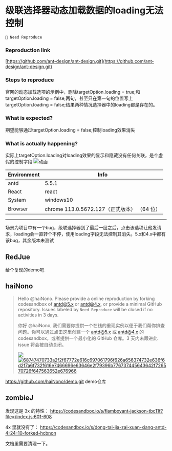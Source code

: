 # 级联选择器动态加载数据的loading无法控制

`🤔 Need Reproduce`

### Reproduction link

[https://github.com/ant-design/ant-design.git](https://github.com/ant-design/ant-design.git)

### Steps to reproduce

官网的动态加载选项的示例中，删除targetOption.loading = true;和targetOption.loading = false;两句，甚至只在第一句的位置写上targetOption.loading = false;结果两种情况选择器中的loading都是存在的。

### What is expected?

期望能够通过targetOption.loading = false;控制loading效果消失

### What is actually happening?

实际上targetOption.loading对loading效果的显示和隐藏没有任何关联，是个虚假的控制字段
![动画](https://github.com/ant-design/ant-design/assets/134601929/e2028d3e-0ab1-42bf-9ef0-bb61b774c91b)

| Environment | Info                                        |
| ----------- | ------------------------------------------- |
| antd        | 5.5.1                                       |
| React       | react                                       |
| System      | windows10                                   |
| Browser     | chrome 113.0.5672.127（正式版本） （64 位） |

---

场景为项目中有一个bug，级联选择器到了最后一层之后，点击该选项让他发请求，loading会一直转个不停，使用loading字段无法控制其消失。5.x和4.x中都有该bug，其余版本未测试

<!-- generated by ant-design-issue-helper. DO NOT REMOVE -->

## RedJue

给个复现的demo吧

## haiNono

> Hello @haiNono. Please provide a online reproduction by forking codesandbox of [antd@5.x](https://u.ant.design/codesandbox-repro) or [antd@4.x](https://u.ant.design/codesandbox-repro-4x), or provide a minimal GitHub repository. Issues labeled by `Need Reproduce` will be closed if no activities in 3 days.
>
> 你好 @haiNono, 我们需要你提供一个在线的重现实例以便于我们帮你排查问题。你可以通过点击这里创建一个 [antd@5.x](https://u.ant.design/codesandbox-repro) 或 [antd@4.x](https://u.ant.design/codesandbox-repro-4x) 的 codesandbox，或者提供一个最小化的 GitHub 仓库。3 天内未跟进此 issue 将会被自动关闭。
>
> ![](https://camo.githubusercontent.com/3f51b5a32e6e5d5adabdebc5ef968150bdabc8d17a8dc1a535b8fb255d2165d0/68747470733a2f2f67772e616c697061796f626a656374732e636f6d2f7a6f732f616e7466696e63646e2f79396b776737445643642f726570726f647563652e676966) [ ![68747470733a2f2f67772e616c697061796f626a656374732e636f6d2f7a6f732f616e7466696e63646e2f79396b776737445643642f726570726f647563652e676966](https://camo.githubusercontent.com/3f51b5a32e6e5d5adabdebc5ef968150bdabc8d17a8dc1a535b8fb255d2165d0/68747470733a2f2f67772e616c697061796f626a656374732e636f6d2f7a6f732f616e7466696e63646e2f79396b776737445643642f726570726f647563652e676966) ](https://camo.githubusercontent.com/3f51b5a32e6e5d5adabdebc5ef968150bdabc8d17a8dc1a535b8fb255d2165d0/68747470733a2f2f67772e616c697061796f626a656374732e636f6d2f7a6f732f616e7466696e63646e2f79396b776737445643642f726570726f647563652e676966) [ ](https://camo.githubusercontent.com/3f51b5a32e6e5d5adabdebc5ef968150bdabc8d17a8dc1a535b8fb255d2165d0/68747470733a2f2f67772e616c697061796f626a656374732e636f6d2f7a6f732f616e7466696e63646e2f79396b776737445643642f726570726f647563652e676966)

https://github.com/haiNono/demo.git demo仓库

## zombieJ

发现这是 3x 的特性：
https://codesandbox.io/s/flamboyant-jackson-tbc11f?file=/index.js:601-608

4x 里就没有了：
https://codesandbox.io/s/dong-tai-jia-zai-xuan-xiang-antd-4-24-10-forked-hcbnon

文档里需要清理一下。
